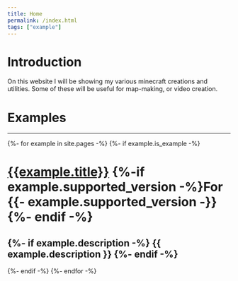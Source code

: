 ```yaml
---
title: Home
permalink: /index.html
tags: ["example"]
---
```

# Introduction  
On this website I will be showing my various minecraft creations and utilities. Some of these will be useful for map-making, or video creation.

# Examples  
---
{%- for example in site.pages -%}
{%- if example.is_example -%}
# [{{example.title}}]({{example.url}})  {%-if example.supported_version -%}For {{- example.supported_version -}}{%- endif -%}
{%- if example.description -%}
  {{ example.description }}
{%- endif -%}
---
{%- endif -%}
{%- endfor -%}

